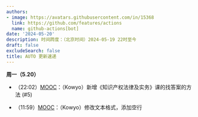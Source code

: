 ```yaml
---
authors:
- image: https://avatars.githubusercontent.com/in/15368
  link: https://github.com/features/actions
  name: github-actions[bot]
date: '2024-05-20'
description: 时间跨度：（北京时间）2024-05-19 22时至今
draft: false
excludeSearch: false
title: AUTO 更新速递
---
```


**周一（5.20）** 

- （22:02）[MOOC](https://github.com/HITSZ-OpenAuto/MOOC)：（Kowyo）新增《知识产权法律及实务》课的找答案的方法 (#5)

- （11:59）[MOOC](https://github.com/HITSZ-OpenAuto/MOOC)：（Kowyo）修改文本格式，添加空行

